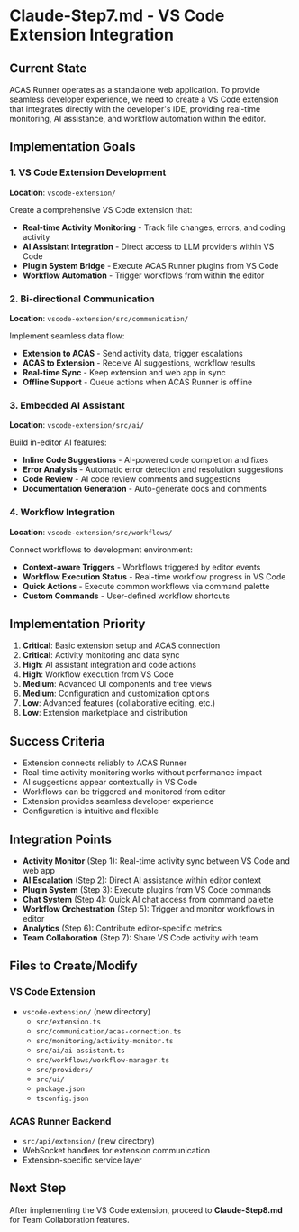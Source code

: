 # Claude-Step7.md - VS Code Extension Integration

## Current State
ACAS Runner operates as a standalone web application. To provide seamless developer experience, we need to create a VS Code extension that integrates directly with the developer's IDE, providing real-time monitoring, AI assistance, and workflow automation within the editor.

## Implementation Goals

### 1. VS Code Extension Development
**Location**: `vscode-extension/`

Create a comprehensive VS Code extension that:
- **Real-time Activity Monitoring** - Track file changes, errors, and coding activity
- **AI Assistant Integration** - Direct access to LLM providers within VS Code
- **Plugin System Bridge** - Execute ACAS Runner plugins from VS Code
- **Workflow Automation** - Trigger workflows from within the editor

### 2. Bi-directional Communication
**Location**: `vscode-extension/src/communication/`

Implement seamless data flow:
- **Extension to ACAS** - Send activity data, trigger escalations
- **ACAS to Extension** - Receive AI suggestions, workflow results
- **Real-time Sync** - Keep extension and web app in sync
- **Offline Support** - Queue actions when ACAS Runner is offline

### 3. Embedded AI Assistant
**Location**: `vscode-extension/src/ai/`

Build in-editor AI features:
- **Inline Code Suggestions** - AI-powered code completion and fixes
- **Error Analysis** - Automatic error detection and resolution suggestions
- **Code Review** - AI code review comments and suggestions
- **Documentation Generation** - Auto-generate docs and comments

### 4. Workflow Integration
**Location**: `vscode-extension/src/workflows/`

Connect workflows to development environment:
- **Context-aware Triggers** - Workflows triggered by editor events
- **Workflow Execution Status** - Real-time workflow progress in VS Code
- **Quick Actions** - Execute common workflows via command palette
- **Custom Commands** - User-defined workflow shortcuts

## Implementation Priority

1. **Critical**: Basic extension setup and ACAS connection
2. **Critical**: Activity monitoring and data sync
3. **High**: AI assistant integration and code actions
4. **High**: Workflow execution from VS Code
5. **Medium**: Advanced UI components and tree views
6. **Medium**: Configuration and customization options
7. **Low**: Advanced features (collaborative editing, etc.)
8. **Low**: Extension marketplace and distribution

## Success Criteria

- Extension connects reliably to ACAS Runner
- Real-time activity monitoring works without performance impact
- AI suggestions appear contextually in VS Code
- Workflows can be triggered and monitored from editor
- Extension provides seamless developer experience
- Configuration is intuitive and flexible

## Integration Points

- **Activity Monitor** (Step 1): Real-time activity sync between VS Code and web app
- **AI Escalation** (Step 2): Direct AI assistance within editor context
- **Plugin System** (Step 3): Execute plugins from VS Code commands
- **Chat System** (Step 4): Quick AI chat access from command palette
- **Workflow Orchestration** (Step 5): Trigger and monitor workflows in editor
- **Analytics** (Step 6): Contribute editor-specific metrics
- **Team Collaboration** (Step 7): Share VS Code activity with team

## Files to Create/Modify

### VS Code Extension
- `vscode-extension/` (new directory)
  - `src/extension.ts`
  - `src/communication/acas-connection.ts`
  - `src/monitoring/activity-monitor.ts`
  - `src/ai/ai-assistant.ts`
  - `src/workflows/workflow-manager.ts`
  - `src/providers/`
  - `src/ui/`
  - `package.json`
  - `tsconfig.json`

### ACAS Runner Backend
- `src/api/extension/` (new directory)
- WebSocket handlers for extension communication
- Extension-specific service layer

## Next Step
After implementing the VS Code extension, proceed to **Claude-Step8.md** for Team Collaboration features.
